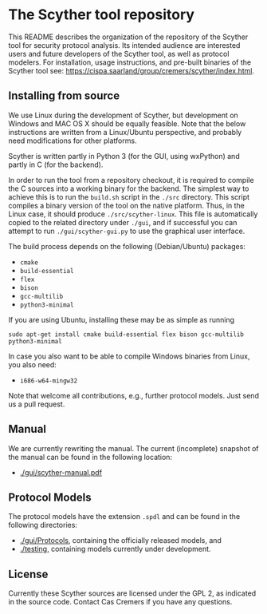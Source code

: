 The Scyther tool repository
===========================

This README describes the organization of the repository of the Scyther
tool for security protocol analysis. Its intended audience are
interested users and future developers of the Scyther tool, as well as
protocol modelers. For installation, usage instructions, and pre-built binaries of the
Scyther tool see:
<https://cispa.saarland/group/cremers/scyther/index.html>.

Installing from source
----------------------

We use Linux during the development of Scyther, but development on
Windows and MAC OS X should be equally feasible. Note that the below
instructions are written from a Linux/Ubuntu perspective, and probably
need modifications for other platforms.

Scyther is written partly in Python 3 (for the GUI, using wxPython) and
partly in C (for the backend). 

In order to run the tool from a repository checkout, it is required to
compile the C sources into a working binary for the backend.  The
simplest way to achieve this is to run the `build.sh` script in the
`./src` directory. This script compiles a binary version of the tool on
the native platform. Thus, in the Linux case, it should produce
`./src/scyther-linux`. This file is automatically copied to the related
directory under `./gui`, and if successful you can attempt to run
`./gui/scyther-gui.py` to use the graphical user interface.

The build process depends on the following
(Debian/Ubuntu) packages:

  * `cmake`
  * `build-essential`
  * `flex`
  * `bison`
  * `gcc-multilib`
  * `python3-minimal`

If you are using Ubuntu, installing these may be as simple as running

`sudo apt-get install cmake build-essential flex bison gcc-multilib python3-minimal`

In case you also want to be able to compile Windows binaries from Linux,
you also need:

  * `i686-w64-mingw32`

Note that welcome all contributions, e.g., further protocol models. Just send
us a pull request.

Manual
------

We are currently rewriting the manual. The current (incomplete) snapshot
of the manual can be found in the following location:

  * [./gui/scyther-manual.pdf](gui/scyther-manual.pdf)


Protocol Models
---------------

The protocol models have the extension `.spdl` and can be found in the following directories:

  * [./gui/Protocols](gui/Protocols), containing the officially released models, and
  * [./testing](testing), containing models currently under development.

License
-------

Currently these Scyther sources are licensed under the GPL 2, as indicated in
the source code. Contact Cas Cremers if you have any questions.

